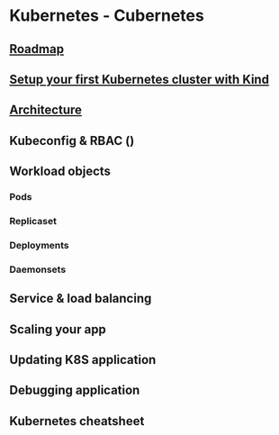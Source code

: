 # Kubernetes - Cubernetes 

## [Roadmap](kubernetes.pdf)

## [Setup your first Kubernetes cluster with Kind](https://kind.sigs.k8s.io/docs/user/quick-start/#installation)

## [Architecture](https://kubernetes.io/docs/concepts/architecture/)

## Kubeconfig & RBAC ()

## Workload objects 
   ### Pods
   ### Replicaset
   ### Deployments
   ### Daemonsets

## Service & load balancing

## Scaling your app

## Updating K8S application

## Debugging application

## Kubernetes cheatsheet
   
